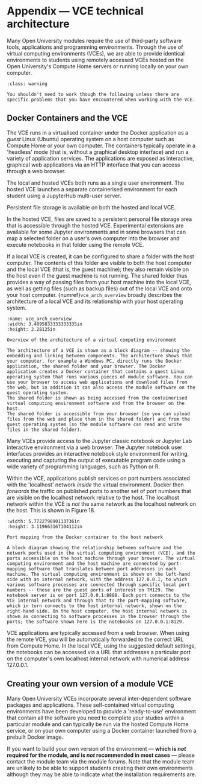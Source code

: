 # Appendix — VCE technical architecture

Many Open University modules require the use of third-party software tools, applications and programming environments. Through the use of virtual computing environments (VCEs), we are able to provide identical environments to students using remotely accessed VCEs hosted on the Open University's Compute Home servers or running locally on your own computer.

```{admonition} Optional content
:class: warning

You shouldn't need to work though the following unless there are specific problems that you have encountered when working with the VCE.

```

## Docker Containers and the VCE

The VCE runs in a virtualised container under the Docker application as a *guest* Linux (Ubuntu) operating system on a host computer such as Compute Home or your own computer. The containers typically operate in a 'headless' mode (that is, without a graphical desktop interface) and run a variety of application services. The applications are exposed as interactive, graphical web applications via an HTTP interface that you can access through a web browser.

The local and hosted VCEs both runs as a single user environment. The hosted VCE launches a separate containerised environment for each student using a JupyterHub multi-user server.

Persistent file storage is available on both the hosted and local VCE.

In the hosted VCE, files are saved to a persistent personal file storage area that is accessible through the hosted VCE. Experimental extensions are available for some Jupyter environments and in some browsers that can map a selected folder on a user's own computer into the browser and execute notebooks in that folder using the remote VCE.

If a local VCE is created, it can be configured to share a folder with the host computer. The contents of this folder are visible to both the host computer and the local VCE (that is, the guest machine); they also remain visible on the host even if the guest machine is not running. The shared folder thus provides a way of passing files from your host machine into the local VCE, as well as getting files (such as backup files) out of the local VCE and onto your host computer. {numref}`vce_arch_overview` broadly describes the architecture of a local VCE and its relationship with your host operating system.

```{figure} md_assets/media/image20.png
:name: vce_arch_overview
:width: 3.4895833333333335in
:height: 2.28125in

Overview of the architecture of a virtual computing environment

The architecture of a VCE is shown as a block diagram -- showing the embedding and linking between components. The architecture shows that your computer, for example a Windows PC, directly runs the Docker application, the shared folder and your browser. The Docker application creates a Docker container that contains a guest Linux operating system that runs various pieces of module software. You can use your browser to access web applications and download files from the web, but in addition it can also access the module software on the guest operating system.
The shared folder is shown as being accessed from the containerised virtual computing environment software and from the browser on the host.
The shared folder is accessible from your browser (so you can upload files from the web and place them in the shared folder) and from the guest operating system (so the module software can read and write files in the shared folder).

```

Many VCEs provide access to the Jupyter classic notebook or Jupyter Lab interactive environment via a web browser. The Jupyter notebook user interfaces provides an interactive notebook style environment for writing, executing and capturing the output of executable program code using a wide variety of programming languages, such as Python or R.

Within the VCE, applications publish services on port numbers associated with the 'localhost' network *inside* the virtual environment. Docker then *forwards* the traffic on published ports to another set of port numbers that are visible on the localhost network relative to the host.
The localhost network within the VCE is *not* the same network as the localhost network on the host. This is shown in Figure 18.

```{figure} md_assets/media/image21.png
:width: 5.772279090113736in
:height: 3.119663167104112in

Port mapping from the Docker container to the host network

A block diagram showing the relationship between software and the network ports used in the virtual computing environment (VCE), and the ports accessible on the host machine through your browser. The virtual computing environment and the host machine are connected by port-mapping software that translates between port addresses in each machine. The virtual computing environment is shown on the left-hand side with an internal network, with the address 127.0.0.1, to which various software processes are connected through specific local port numbers -- these are the guest ports of interest on TM129. The notebook server is on port 127.0.0.1:8888. Each port connects to the VCE internal network and through that to the port-mapping software, which in turn connects to the host internal network, shown on the right-hand side. On the host computer, the host internal network is shown as connecting to software processes in the browser through the ports; the software shown here is the notebooks on 127.0.0.1:8129.

```

VCE applications are typically accessed from a web browser. When using the remote VCE, you will be automatically forwarded to the correct URL from Compute Home. In the local VCE, using the suggested default settings, the notebooks can be accessed via a URL that addresses a particular port on the computer's own localhost internal network with numerical address 127.0.0.1.

## Creating your own version of a module VCE

Many Open University VCEs incorporate several inter-dependent software packages and applications. These self-contained virtual computing environments have been developed to provide a 'ready-to-use' environment that contain all the software you need to complete your studies within a particular module and can typically be run via the hosted Compute Home service, or on your own computer using a Docker container launched from a prebuilt Docker image.

If you want to build your own version of the environment — **which is *not* required for the module, and is *not* recommended in most cases** — please contact the module team via the module forums. Note that the module team are unlikely to be able to support students creating their own environments although they may be able to indicate what the installation requirements are.
